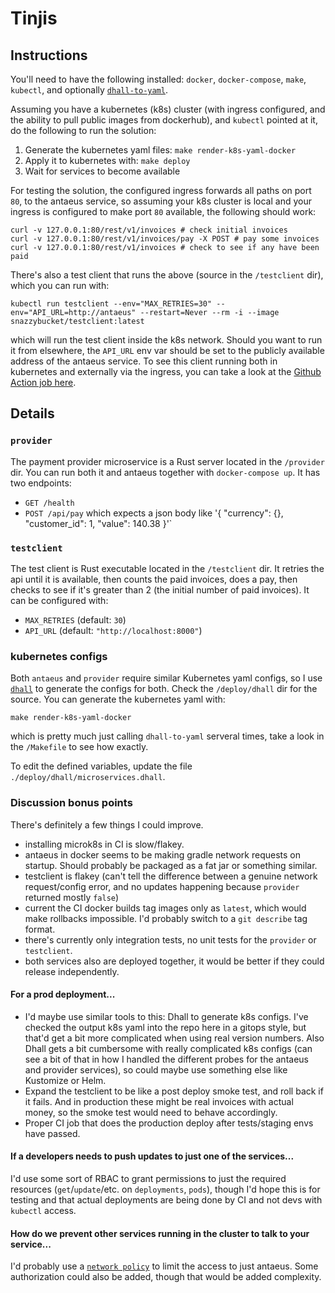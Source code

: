 # Tinjis

## Instructions

You'll need to have the following installed: `docker`, `docker-compose`, `make`, `kubectl`, and optionally [`dhall-to-yaml`](https://github.com/dhall-lang/dhall-haskell/releases/tag/1.38.0).

Assuming you have a kubernetes (k8s) cluster (with ingress configured, and the ability to pull public images from dockerhub), and `kubectl` pointed at it, do the following to run the solution:

1. Generate the kubernetes yaml files: `make render-k8s-yaml-docker`
2. Apply it to kubernetes with: `make deploy`
3. Wait for services to become available

For testing the solution, the configured ingress forwards all paths on port `80`, to the antaeus service, so assuming your k8s cluster is local and your ingress is configured to make port `80` available, the following should work:

```
curl -v 127.0.0.1:80/rest/v1/invoices # check initial invoices
curl -v 127.0.0.1:80/rest/v1/invoices/pay -X POST # pay some invoices
curl -v 127.0.0.1:80/rest/v1/invoices # check to see if any have been paid
```

There's also a test client that runs the above (source in the `/testclient` dir), which you can run with:

```
kubectl run testclient --env="MAX_RETRIES=30" --env="API_URL=http://antaeus" --restart=Never --rm -i --image snazzybucket/testclient:latest
```

which will run the test client inside the k8s network. Should you want to run it from elsewhere, the `API_URL` env var should be set to the publicly available address of the antaeus service. To see this client running both in kubernetes and externally via the ingress, you can take a look at the [Github Action job here](https://github.com/alexhumphreys/tinjis/runs/2178964320).

## Details

### `provider`

The payment provider microservice is a Rust server located in the `/provider` dir. You can run both it and antaeus together with `docker-compose up`. It has two endpoints:

- `GET /health`
- `POST /api/pay` which expects a json body like '{ "currency": {}, "customer_id": 1, "value": 140.38 }'`

### `testclient`

The test client is Rust executable located in the `/testclient` dir. It retries the api until it is available,
then counts the paid invoices, does a pay, then checks to see if it's greater than 2 (the initial number of paid invoices). It can be configured with:

- `MAX_RETRIES` (default: `30`)
- `API_URL` (default: `"http://localhost:8000"`)

### kubernetes configs

Both `antaeus` and `provider` require similar Kubernetes yaml configs, so I use [`dhall`](https://dhall-lang.org/) to generate the configs for both. Check the `/deploy/dhall` dir for the source. You can generate the kubernetes yaml with:

```
make render-k8s-yaml-docker
```

which is pretty much just calling `dhall-to-yaml` serveral times, take a look in the `/Makefile` to see how exactly.

To edit the defined variables, update the file `./deploy/dhall/microservices.dhall`.

### Discussion bonus points

There's definitely a few things I could improve.

- installing microk8s in CI is slow/flakey.
- antaeus in docker seems to be making gradle network requests on startup. Should probably be packaged as a fat jar or something similar.
- testclient is flakey (can't tell the difference between a genuine network request/config error, and no updates happening because `provider` returned mostly `false`)
- current the CI docker builds tag images only as `latest`, which would make rollbacks impossible. I'd probably switch to a `git describe` tag format.
- there's currently only integration tests, no unit tests for the `provider` or `testclient`.
- both services also are deployed together, it would be better if they could release independently.

#### For a prod deployment...

- I'd maybe use similar tools to this: Dhall to generate k8s configs. I've checked the output k8s yaml into the repo here in a gitops style, but that'd get a bit more complicated when using real version numbers. Also Dhall gets a bit cumbersome with really complicated k8s configs (can see a bit of that in how I handled the different probes for the antaeus and provider services), so could maybe use something else like Kustomize or Helm.
- Expand the testclient to be like a post deploy smoke test, and roll back if it fails. And in production these might be real invoices with actual money, so the smoke test would need to behave accordingly.
- Proper CI job that does the production deploy after tests/staging envs have passed.

#### If a developers needs to push updates to just one of the services...

I'd use some sort of RBAC to grant permissions to just the required resources (`get`/`update`/etc. on `deployments`, `pods`), though I'd hope this is for testing and that actual deployments are being done by CI and not devs with `kubectl` access.

#### How do we prevent other services running in the cluster to talk to your service...

I'd probably use a [`network policy`](https://kubernetes.io/docs/concepts/services-networking/network-policies/) to limit the access to just antaeus. Some authorization could also be added, though that would be added complexity.
